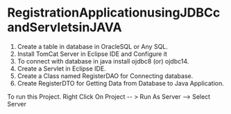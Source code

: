 # RegistrationApplicationusingJDBCcandServletsinJAVA


1)  Create a table in database in OracleSQL or Any SQL.
2)  Install TomCat Server in Eclipse IDE and  Configure it
3)  To connect with database in java install ojdbc8 (or) ojdbc14.
4)  Create a Servlet in Eclipse IDE.
5)  Create a Class named RegisterDAO for Connecting database.
6)  Create RegisterDTO for Getting Data from Database to Java Application.


To run this Project.
Right Click On Project -- > Run As Server --> Select Server 
